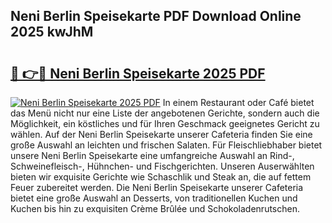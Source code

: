 ## Neni Berlin Speisekarte PDF Download Online 2025 kwJhM

# <h2><a href="http://gc79yg8.nevu.top/?p=Neni+Berlin+Speisekarte">🔗 👉🔴 Neni Berlin Speisekarte 2025 PDF</a></h2>

[![Neni Berlin Speisekarte 2025 PDF](https://i.imgur.com/dBaPXMq.png)](http://gc79yg8.nevu.top/?p=Neni+Berlin+Speisekarte)
In einem Restaurant oder Café bietet das Menü nicht nur eine Liste der angebotenen Gerichte, sondern auch die Möglichkeit, ein köstliches und für Ihren Geschmack geeignetes Gericht zu wählen. Auf der Neni Berlin Speisekarte unserer Cafeteria finden Sie eine große Auswahl an leichten und frischen Salaten. Für Fleischliebhaber bietet unsere Neni Berlin Speisekarte eine umfangreiche Auswahl an Rind-, Schweinefleisch-, Hühnchen- und Fischgerichten. Unseren Auserwählten bieten wir exquisite Gerichte wie Schaschlik und Steak an, die auf fettem Feuer zubereitet werden. Die Neni Berlin Speisekarte unserer Cafeteria bietet eine große Auswahl an Desserts, von traditionellen Kuchen und Kuchen bis hin zu exquisiten Crème Brûlée und Schokoladenrutschen.
